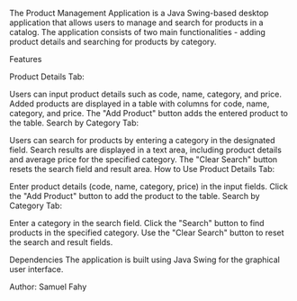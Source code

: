 
The Product Management Application is a Java Swing-based desktop application that allows users to manage and search for products in a catalog.
The application consists of two main functionalities - adding product details and searching for products by category.

Features

Product Details Tab:

Users can input product details such as code, name, category, and price.
Added products are displayed in a table with columns for code, name, category, and price.
The "Add Product" button adds the entered product to the table.
Search by Category Tab:

Users can search for products by entering a category in the designated field.
Search results are displayed in a text area, including product details and average price for the specified category.
The "Clear Search" button resets the search field and result area.
How to Use
Product Details Tab:

Enter product details (code, name, category, price) in the input fields.
Click the "Add Product" button to add the product to the table.
Search by Category Tab:

Enter a category in the search field.
Click the "Search" button to find products in the specified category.
Use the "Clear Search" button to reset the search and result fields.


Dependencies
The application is built using Java Swing for the graphical user interface.

Author: Samuel Fahy
